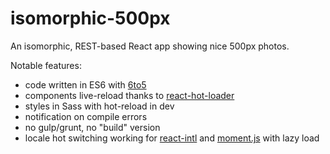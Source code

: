 # isomorphic-500px

An isomorphic, REST-based React app showing nice 500px photos.

Notable features: 

- code written in ES6 with [6to5](http://6to5.org)
- components live-reload thanks to [react-hot-loader](https://github.com/gaearon/react-hot-loader)
- styles in Sass with hot-reload in dev
- notification on compile errors
- no gulp/grunt, no "build" version
- locale hot switching working for [react-intl](https://github.com/yahoo/react-intl) and [moment.js](http://momentjs.com) with lazy load
